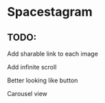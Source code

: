 # Spacestagram


## TODO:

Add sharable link to each image

Add infinite scroll

Better looking like button

Carousel view
